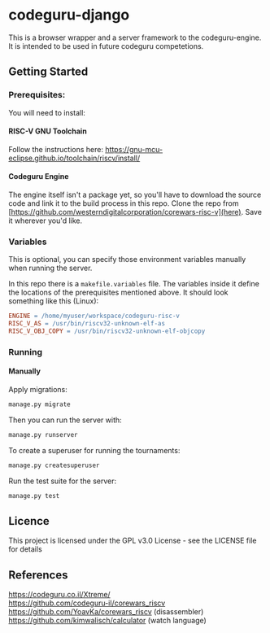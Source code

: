codeguru-django
===============

This is a browser wrapper and a server framework to the codeguru-engine. It is intended to be used in future codeguru competetions.

Getting Started
---------------
### Prerequisites:
You will need to install:

#### RISC-V GNU Toolchain
Follow the instructions here: https://gnu-mcu-eclipse.github.io/toolchain/riscv/install/

#### Codeguru Engine
The engine itself isn't a package yet, so you'll have to download the source code and link it to the build process in this repo. Clone the repo from [https://github.com/westerndigitalcorporation/corewars-risc-v](here). Save it wherever you'd like.

### Variables
This is optional, you can specify those environment variables manually when running the server.

In this repo there is a `makefile.variables` file. The variables inside it define the locations of the prerequisites mentioned above. It should look something like this (Linux):

``` makefile
ENGINE = /home/myuser/workspace/codeguru-risc-v
RISC_V_AS = /usr/bin/riscv32-unknown-elf-as
RISC_V_OBJ_COPY = /usr/bin/riscv32-unknown-elf-objcopy
```

### Running

#### Manually

Apply migrations:
```sh
manage.py migrate
```

Then you can run the server with:
```sh
manage.py runserver
```

To create a superuser for running the tournaments:
```sh
manage.py createsuperuser
```

Run the test suite for the server:
```sh
manage.py test
```
 
## Licence
This project is licensed under the GPL v3.0 License - see the LICENSE file for details

References
----------
https://codeguru.co.il/Xtreme/  
https://github.com/codeguru-il/corewars_riscv
https://github.com/YoavKa/corewars_riscv (disassembler)
https://github.com/kimwalisch/calculator (watch language)


